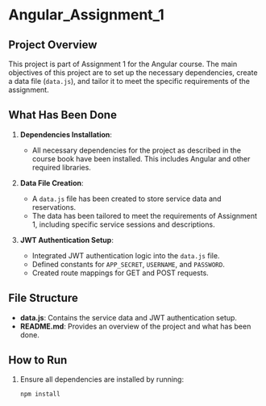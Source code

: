 # Angular_Assignment_1

## Project Overview

This project is part of Assignment 1 for the Angular course. The main objectives of this project are to set up the necessary dependencies, create a data file (`data.js`), and tailor it to meet the specific requirements of the assignment.

## What Has Been Done

1. **Dependencies Installation**:
   - All necessary dependencies for the project as described in the course book have been installed. This includes Angular and other required libraries.

2. **Data File Creation**:
   - A `data.js` file has been created to store service data and reservations.
   - The data has been tailored to meet the requirements of Assignment 1, including specific service sessions and descriptions.

3. **JWT Authentication Setup**:
   - Integrated JWT authentication logic into the `data.js` file.
   - Defined constants for `APP_SECRET`, `USERNAME`, and `PASSWORD`.
   - Created route mappings for GET and POST requests.

## File Structure

- **data.js**: Contains the service data and JWT authentication setup.
- **README.md**: Provides an overview of the project and what has been done.

## How to Run

1. Ensure all dependencies are installed by running:
   ```bash
   npm install